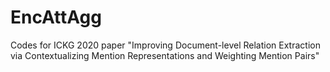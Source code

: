 # EncAttAgg
Codes for ICKG 2020 paper "Improving Document-level Relation Extraction via Contextualizing Mention Representations and Weighting Mention Pairs"
